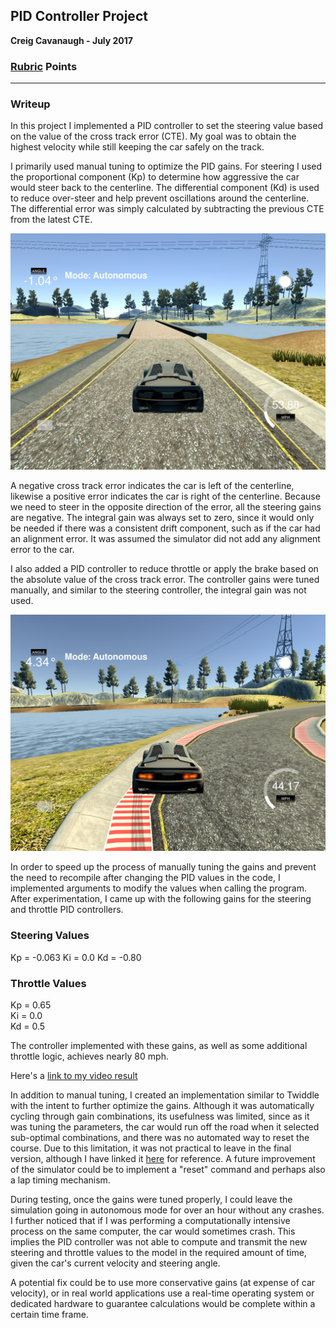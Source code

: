 
## PID Controller Project

**Creig Cavanaugh - July 2017**

[//]: # (Image References)
[image1]: ./output/screenshot_1.png
[image2]: ./output/screenshot_2.png
[video1]: ./output/output.mp4

### [Rubric](https://review.udacity.com/#!/rubrics/824/view) Points

---
### Writeup

In this project I implemented a PID controller to set the steering value based on the value of the cross track error (CTE).  My goal was to obtain the highest velocity while still keeping the car safely on the track.  

I primarily used manual tuning to optimize the PID gains.  For steering I used the proportional component (Kp) to determine how aggressive the car would steer back to the centerline.  The differential component (Kd) is used to reduce over-steer and help prevent oscillations around the centerline. The differential error was simply calculated by subtracting the previous CTE from the latest CTE.

![alt text][image1]

A negative cross track error indicates the car is left of the centerline, likewise a positive error indicates the car is right of the centerline. Because we need to steer in the opposite direction of the error, all the steering gains are negative.  The integral gain was always set to zero, since it would only be needed if there was a consistent drift component, such as if the car had an alignment error.  It was assumed the simulator did not add any alignment error to the car.

I also added a PID controller to reduce throttle or apply the brake based on the absolute value of the cross track error.  The controller gains were tuned manually, and similar to the steering controller, the integral gain was not used.  

![alt text][image2]

In order to speed up the process of manually tuning the gains and prevent the need to recompile after changing the PID values in the code, I implemented arguments to modify the values when calling the program.  After experimentation, I came up with the following gains for the steering and throttle PID controllers.

### Steering Values
Kp = -0.063
Ki = 0.0
Kd = -0.80

### Throttle Values
Kp = 0.65     
Ki = 0.0  
Kd = 0.5

The controller implemented with these gains, as well as some additional throttle logic, achieves nearly 80 mph.

Here's a [link to my video result](./output/output.mp4)


In addition to manual tuning, I created an implementation similar to Twiddle with the intent to further optimize the gains.  Although it was automatically cycling through gain combinations, its usefulness was limited, since as it was tuning the parameters, the car would run off the road when it selected sub-optimal combinations, and there was no automated way to reset the course.  Due to this limitation, it was not practical to leave in the final version, although I have linked it [here](./output/main_with_twiddle.cpp) for reference.  A future improvement of the simulator could be to implement a "reset" command and perhaps also a lap timing mechanism.

During testing, once the gains were tuned properly, I could leave the simulation going in autonomous mode for over an hour without any crashes.  I further noticed that if I was performing a computationally intensive process on the same computer, the car would sometimes crash.  This implies the PID controller was not able to compute and transmit the new steering and throttle values to the model in the required amount of time, given the car's current velocity and steering angle. 

A potential fix could be to use more conservative gains (at expense of car velocity), or in real world applications use a real-time operating system or dedicated hardware to guarantee calculations would be complete within a certain time frame. 


